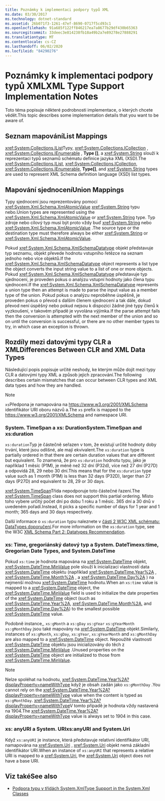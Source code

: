 ```yaml
---
title: Poznámky k implementaci podpory typů XML
ms.date: 03/30/2017
ms.technology: dotnet-standard
ms.assetid: 26b071f3-1261-47ef-8690-0717f5cd93c1
ms.openlocfilehash: 91a685f122ff846217ea7a8677b29df430b65363
ms.sourcegitcommit: 33deec3e814238fb18a49b2a7e89278e27888291
ms.translationtype: MT
ms.contentlocale: cs-CZ
ms.lasthandoff: 06/02/2020
ms.locfileid: "84290276"
---
```

# <a name="xml-type-support-implementation-notes"></a><span data-ttu-id="225b0-102">Poznámky k implementaci podpory typů XML</span><span class="sxs-lookup"><span data-stu-id="225b0-102">XML Type Support Implementation Notes</span></span>
<span data-ttu-id="225b0-103">Toto téma popisuje některé podrobnosti implementace, o kterých chcete vědět.</span><span class="sxs-lookup"><span data-stu-id="225b0-103">This topic describes some implementation details that you want to be aware of.</span></span>  
  
## <a name="list-mappings"></a><span data-ttu-id="225b0-104">Seznam mapování</span><span class="sxs-lookup"><span data-stu-id="225b0-104">List Mappings</span></span>  
 <span data-ttu-id="225b0-105"><xref:System.Collections.IList>Typy, <xref:System.Collections.ICollection> , <xref:System.Collections.IEnumerable> , **Type []**, a <xref:System.String> slouží k reprezentaci typů seznamů schématu definice jazyka XML (XSD).</span><span class="sxs-lookup"><span data-stu-id="225b0-105">The <xref:System.Collections.IList>, <xref:System.Collections.ICollection>, <xref:System.Collections.IEnumerable>, **Type[]**, and <xref:System.String> types are used to represent XML Schema definition language (XSD) list types.</span></span>  
  
## <a name="union-mappings"></a><span data-ttu-id="225b0-106">Mapování sjednocení</span><span class="sxs-lookup"><span data-stu-id="225b0-106">Union Mappings</span></span>  
 <span data-ttu-id="225b0-107">Typy sjednocení jsou reprezentovány pomocí <xref:System.Xml.Schema.XmlAtomicValue> <xref:System.String> typu nebo.</span><span class="sxs-lookup"><span data-stu-id="225b0-107">Union types are represented using the <xref:System.Xml.Schema.XmlAtomicValue> or <xref:System.String> type.</span></span> <span data-ttu-id="225b0-108">Typ zdroje nebo cílový typ musí být proto vždy buď <xref:System.String> nebo <xref:System.Xml.Schema.XmlAtomicValue> .</span><span class="sxs-lookup"><span data-stu-id="225b0-108">The source type or the destination type must therefore always be either <xref:System.String> or <xref:System.Xml.Schema.XmlAtomicValue>.</span></span>  
  
 <span data-ttu-id="225b0-109">Pokud <xref:System.Xml.Schema.XmlSchemaDatatype> objekt představuje typ seznamu, objekt převede hodnotu vstupního řetězce na seznam jednoho nebo více objektů.</span><span class="sxs-lookup"><span data-stu-id="225b0-109">If the <xref:System.Xml.Schema.XmlSchemaDatatype> object represents a list type the object converts the input string value to a list of one or more objects.</span></span> <span data-ttu-id="225b0-110">Pokud <xref:System.Xml.Schema.XmlSchemaDatatype> představuje typ sjednocení, je proveden pokus o analýzu vstupní hodnoty jako člena typu sjednocení.</span><span class="sxs-lookup"><span data-stu-id="225b0-110">If the <xref:System.Xml.Schema.XmlSchemaDatatype> represents a union type then an attempt is made to parse the input value as a member type of the union.</span></span> <span data-ttu-id="225b0-111">Pokud pokus o analýzu neproběhne úspěšně, je proveden pokus o převod s dalším členem sjednocení a tak dále, dokud převod není úspěšný nebo pokud nejsou k dispozici žádné jiné typy členů k vyzkoušení, v takovém případě je vyvolána výjimka.</span><span class="sxs-lookup"><span data-stu-id="225b0-111">If the parse attempt fails then the conversion is attempted with the next member of the union and so on until the conversion is successful, or there are no other member types to try, in which case an exception is thrown.</span></span>  
  
## <a name="differences-between-clr-and-xml-data-types"></a><span data-ttu-id="225b0-112">Rozdíly mezi datovými typy CLR a XML</span><span class="sxs-lookup"><span data-stu-id="225b0-112">Differences Between CLR and XML Data Types</span></span>  
 <span data-ttu-id="225b0-113">Následující popis popisuje určité neshody, ke kterým může dojít mezi typy CLR a datovými typy XML a způsob jejich zpracování.</span><span class="sxs-lookup"><span data-stu-id="225b0-113">The following describes certain mismatches that can occur between CLR types and XML data types and how they are handled.</span></span>  
  
> [!NOTE]
> <span data-ttu-id="225b0-114">`xs`Předpona je namapována na <https://www.w3.org/2001/XMLSchema> identifikátor URI oboru názvů a.</span><span class="sxs-lookup"><span data-stu-id="225b0-114">The `xs` prefix is mapped to the <https://www.w3.org/2001/XMLSchema> and namespace URI.</span></span>
  
### <a name="systemtimespan-and-xsduration"></a><span data-ttu-id="225b0-115">System. TimeSpan a xs: Duration</span><span class="sxs-lookup"><span data-stu-id="225b0-115">System.TimeSpan and xs:duration</span></span>  
 <span data-ttu-id="225b0-116">`xs:duration`Typ je částečně seřazen v tom, že existují určité hodnoty doby trvání, které jsou odlišné, ale mají ekvivalent.</span><span class="sxs-lookup"><span data-stu-id="225b0-116">The `xs:duration` type is partially ordered in that there are certain duration values that are different but equivalent.</span></span> <span data-ttu-id="225b0-117">To znamená, že pro `xs:duration` hodnotu typu, jako je například 1 měsíc (P1M), je méně než 32 dní (P32d), více než 27 dní (P27D) a odpovídá 28, 29 nebo 30 dní.</span><span class="sxs-lookup"><span data-stu-id="225b0-117">This means that for the `xs:duration` type value such as 1 month (P1M) is less than 32 days (P32D), larger than 27 days (P27D) and equivalent to 28, 29 or 30 days.</span></span>  
  
 <span data-ttu-id="225b0-118"><xref:System.TimeSpan>Třída nepodporuje toto částečné řazení.</span><span class="sxs-lookup"><span data-stu-id="225b0-118">The <xref:System.TimeSpan> class does not support this partial ordering.</span></span> <span data-ttu-id="225b0-119">Místo toho vybere určitý počet dní po dobu 1 roku a 1 měsíc. 365 dní a 30 dnů v uvedeném pořadí.</span><span class="sxs-lookup"><span data-stu-id="225b0-119">Instead, it picks a specific number of days for 1 year and 1 month; 365 days and 30 days respectively.</span></span>  
  
 <span data-ttu-id="225b0-120">Další informace o `xs:duration` typu naleznete v [části 2 W3C XML schématu: DataTypes doporučení](https://www.w3.org/TR/xmlschema-2/).</span><span class="sxs-lookup"><span data-stu-id="225b0-120">For more information on the `xs:duration` type, see the W3C [XML Schema Part 2: Datatypes Recommendation](https://www.w3.org/TR/xmlschema-2/).</span></span>
  
### <a name="xstime-gregorian-date-types-and-systemdatetime"></a><span data-ttu-id="225b0-121">xs: Time, gregoriánský datový typ a System. DateTime</span><span class="sxs-lookup"><span data-stu-id="225b0-121">xs:time, Gregorian Date Types, and System.DateTime</span></span>  
 <span data-ttu-id="225b0-122">Pokud `xs:time` je hodnota mapována na <xref:System.DateTime> objekt, <xref:System.DateTime.MinValue> pole slouží k inicializaci vlastností data <xref:System.DateTime> objektu (například <xref:System.DateTime.Year%2A> , <xref:System.DateTime.Month%2A> , a <xref:System.DateTime.Day%2A> ) na nejmenší možnou <xref:System.DateTime> hodnotu.</span><span class="sxs-lookup"><span data-stu-id="225b0-122">When an `xs:time` value is mapped to a <xref:System.DateTime> object, the <xref:System.DateTime.MinValue> field is used to initialize the date properties of the <xref:System.DateTime> object (such as <xref:System.DateTime.Year%2A>, <xref:System.DateTime.Month%2A>, and <xref:System.DateTime.Day%2A>) to the smallest possible <xref:System.DateTime> value.</span></span>  
  
 <span data-ttu-id="225b0-123">Podobně instance,, `xs:gMonth` a `xs:gDay` `xs:gYear` `xs:gYearMonth` `xs:gMonthDay` jsou také mapovány na <xref:System.DateTime> objekt.</span><span class="sxs-lookup"><span data-stu-id="225b0-123">Similarly, instances of `xs:gMonth`, `xs:gDay`, `xs:gYear`, `xs:gYearMonth` and `xs:gMonthDay` are also mapped to a <xref:System.DateTime> object.</span></span> <span data-ttu-id="225b0-124">Nepoužité vlastnosti <xref:System.DateTime> objektu jsou inicializovány do těch z <xref:System.DateTime.MinValue> .</span><span class="sxs-lookup"><span data-stu-id="225b0-124">Unused properties on the <xref:System.DateTime> object are initialized to those from <xref:System.DateTime.MinValue>.</span></span>  
  
> [!NOTE]
> <span data-ttu-id="225b0-125">Nelze spoléhat na hodnotu, <xref:System.DateTime.Year%2A?displayProperty=nameWithType> když je obsah zadán jako `xs:gMonthDay` .</span><span class="sxs-lookup"><span data-stu-id="225b0-125">You cannot rely on the <xref:System.DateTime.Year%2A?displayProperty=nameWithType> value when the content is typed as `xs:gMonthDay`.</span></span> <span data-ttu-id="225b0-126"><xref:System.DateTime.Year%2A?displayProperty=nameWithType>V tomto případě je hodnota vždy nastavená na 1904.</span><span class="sxs-lookup"><span data-stu-id="225b0-126">The <xref:System.DateTime.Year%2A?displayProperty=nameWithType> value is always set to 1904 in this case.</span></span>  
  
### <a name="xsanyuri-and-systemuri"></a><span data-ttu-id="225b0-127">xs: anyURI a System. URI</span><span class="sxs-lookup"><span data-stu-id="225b0-127">xs:anyURI and System.Uri</span></span>  
 <span data-ttu-id="225b0-128">Když `xs:anyURI` je instance, která představuje relativní identifikátor URI, namapována na <xref:System.Uri> , <xref:System.Uri> objekt nemá základní identifikátor URI.</span><span class="sxs-lookup"><span data-stu-id="225b0-128">When an instance of `xs:anyURI` that represents a relative URI is mapped to a <xref:System.Uri>, the <xref:System.Uri> object does not have a base URI.</span></span>  
  
## <a name="see-also"></a><span data-ttu-id="225b0-129">Viz také</span><span class="sxs-lookup"><span data-stu-id="225b0-129">See also</span></span>

- [<span data-ttu-id="225b0-130">Podpora typu v třídách System.Xml</span><span class="sxs-lookup"><span data-stu-id="225b0-130">Type Support in the System.Xml Classes</span></span>](type-support-in-the-system-xml-classes.md)
